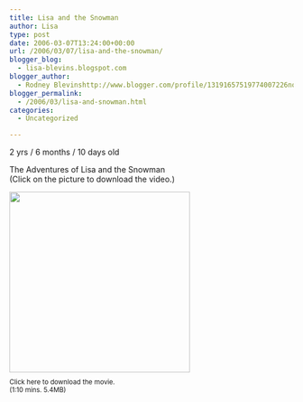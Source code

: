```yaml
---
title: Lisa and the Snowman
author: Lisa
type: post
date: 2006-03-07T13:24:00+00:00
url: /2006/03/07/lisa-and-the-snowman/
blogger_blog:
  - lisa-blevins.blogspot.com
blogger_author:
  - Rodney Blevinshttp://www.blogger.com/profile/13191657519774007226noreply@blogger.com
blogger_permalink:
  - /2006/03/lisa-and-snowman.html
categories:
  - Uncategorized

---
```

2 yrs / 6 months / 10 days old

The Adventures of Lisa and the Snowman  
(Click on the picture to download the video.)

<a href="http://www.lisablevins.com/media/lisa_vlog_mar_07_2006_snowman.mov" style="text-decoration: none;"><img style="margin:0 10px 10px 0;cursor:pointer; cursor:hand;width: 320px; height: 320px;" src="http://www.lisablevins.com/images/lisa_vlog_mar_07_2006_snowman.jpg" border="0" alt="" /><br /><small>Click here to download the movie.</small></a>  
<small>(1:10 mins. 5.4MB)</small>
